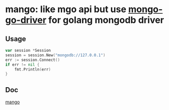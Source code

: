 # mango: like mgo api but use [mongo-go-driver](https://github.com/mongodb/mongo-go-driver) for golang mongodb driver

## Usage

```go
var session *Session
session = session.New("mongodb://127.0.0.1")
err := session.Connect()
if err != nil {
    fmt.Println(err)
}
```

## Doc

[mango](https://godoc.org/github.com/amorist/mango)

